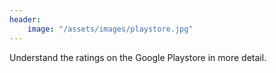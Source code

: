 ```yaml
---
header:
    image: "/assets/images/playstore.jpg"
---
```

Understand the ratings on the Google Playstore in more detail.